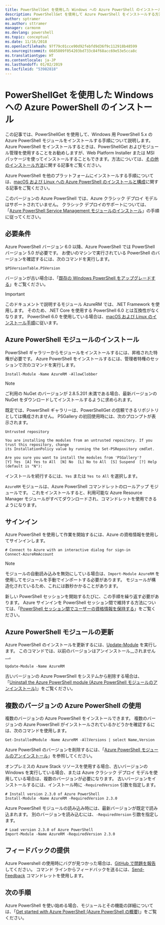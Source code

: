 ```yaml
---
title: PowerShellGet を使用した Windows への Azure PowerShell のインストール
description: PowerShellGet を使用して Azure PowerShell をインストールする方法
author: sptramer
ms.author: sttramer
manager: carmonm
ms.devlang: powershell
ms.topic: conceptual
ms.date: 11/16/2018
ms.openlocfilehash: 97f79c01cce90d92febfd9d36f9c112918b48599
ms.sourcegitcommit: 6685809f054203bd733c84f68acc69e53e5cca8c
ms.translationtype: HT
ms.contentlocale: ja-JP
ms.lasthandoff: 01/02/2019
ms.locfileid: "53982818"
---
```

# <a name="install-azure-powershell-on-windows-with-powershellget"></a>PowerShellGet を使用した Windows への Azure PowerShell のインストール

この記事では、PowerShellGet を使用して、Windows 用 PowerShell 5.x の Azure PowerShell モジュールをインストールする手順について説明します。 Azure PowerShell をインストールするときは、PowerShellGet およびモジュール管理を使用することをお勧めしますが、Web Platform Installer または MSI パッケージを使ってインストールすることもできます。方法については、[その他のインストール方法](other-install.md)に関する記事をご覧ください。

Azure PowerShell を他のプラットフォームにインストールする手順については、[macOS および Linux への Azure PowerShell のインストールと構成](install-azurermps-maclinux.md)に関する記事をご覧ください。

このバージョンの Azure PowerShell では、Azure クラシック デプロイ モデルはサポートされていません。 クラシック デプロイのサポートについては、「[Azure PowerShell Service Management モジュールのインストール](/powershell/azure/servicemanagement/install-azure-ps)」の手順に従ってください。

## <a name="requirements"></a>必要条件

Azure PowerShell バージョン 6.0 以降、Azure PowerShell では PowerShell バージョン 5.0 が必要です。 お使いのマシンで実行されている PowerShell のバージョンを確認するには、次のコマンドを実行します。

```powershell-interactive
$PSVersionTable.PSVersion
```

バージョンが古い場合は、「[既存の Windows PowerShell をアップグレードする](/powershell/scripting/setup/installing-windows-powershell?view=powershell-6#upgrading-existing-windows-powershell)」をご覧ください。

> [!IMPORTANT]
> このドキュメントで説明するモジュール AzureRM では、.NET Framework を使用します。 そのため、.NET Core を使用する PowerShell 6.0 とは互換性がなくなります。 PowerShell 6.0 を使用している場合は、[macOS および Linux のインストール手順](install-azurermps-maclinux.md)に従います。

## <a name="install-the-azure-powershell-module"></a>Azure PowerShell モジュールのインストール

PowerShell ギャラリーからモジュールをインストールするには、昇格された特権が必要です。 Azure PowerShell をインストールするには、管理者特権のセッションで次のコマンドを実行します。

```powershell-interactive
Install-Module -Name AzureRM -AllowClobber
```

> [!NOTE]
> ご利用の NuGet のバージョンが 2.8.5.201 未満である場合、最新バージョンの NuGet をダウンロードしてインストールするように求められます。

既定では、PowerShell ギャラリーは、PowerShellGet の信頼できるリポジトリとしては構成されません。 PSGallery の初回使用時には、次のプロンプトが表示されます。

```output
Untrusted repository

You are installing the modules from an untrusted repository. If you trust this repository, change
its InstallationPolicy value by running the Set-PSRepository cmdlet.

Are you sure you want to install the modules from 'PSGallery'?
[Y] Yes  [A] Yes to All  [N] No  [L] No to All  [S] Suspend  [?] Help (default is "N"):
```

インストールを続行するには、`Yes` または `Yes to All` を選択します。

`AzureRM` モジュールは、Azure PowerShell コマンドレットのロールアップ モジュールです。 これをインストールすると、利用可能な Azure Resource Manager モジュールがすべてダウンロードされ、コマンドレットを使用できるようになります。

## <a name="sign-in"></a>サインイン

Azure PowerShell を使用して作業を開始するには、Azure の資格情報を使用してサインインします。

```powershell-interactive
# Connect to Azure with an interactive dialog for sign-in
Connect-AzureRmAccount
```

> [!NOTE]
>
> モジュールの自動読み込みを無効にしている場合は、`Import-Module AzureRM` を使用してモジュールを手動でインポートする必要があります。 モジュールが構造化されているため、これには数秒かかることがあります。


新しい PowerShell セッションを開始するたびに、この手順を繰り返す必要があります。 Azure サインインを PowerShell セッション間で維持する方法については、「[PowerShell セッション間でユーザーの資格情報を保持する](context-persistence.md)」をご覧ください。

## <a name="update-the-azure-powershell-module"></a>Azure PowerShell モジュールの更新

Azure PowerShell のインストールを更新するには、[Update-Module](/powershell/module/powershellget/update-module) を実行します。 このコマンドでは、以前のバージョンはアンインストール__されません__。

```powershell-interactive
Update-Module -Name AzureRM
```

古いバージョンの Azure PowerShell をシステムから削除する場合は、「[Uninstall the Azure PowerShell module (Azure PowerShell モジュールのアンインストール)](uninstall-azurerm-ps.md)」をご覧ください。

## <a name="use-multiple-versions-of-azure-powershell"></a>複数のバージョンの Azure PowerShell の使用

複数のバージョンの Azure PowerShell をインストールできます。 複数のバージョンの Azure PowerShell がインストールされているかどうかを確認するには、次のコマンドを使用します。

```powershell-interactive
Get-InstalledModule -Name AzureRM -AllVersions | select Name,Version
```

Azure PowerShell のバージョンを削除するには、「[Azure PowerShell モジュールのアンインストール](uninstall-azurerm-ps.md)」を参照してください。

オンプレミスの Azure Stack リソースを使用する場合、古いバージョンの Windows を実行している場合、または Azure クラシック デプロイ モデルを使用している場合は、複数のバージョンが必要になります。 古いバージョンをインストールするには、インストール時に `-RequiredVersion` 引数を指定します。

```powershell-interactive
# Install version 2.3.0 of Azure PowerShell
Install-Module -Name AzureRM -RequiredVersion 2.3.0
```

Azure PowerShell モジュールの読み込み時には、最新バージョンが既定で読み込まれます。 別のバージョンを読み込むには、`-RequiredVersion` 引数を指定します。

```powershell-interactive
# Load version 2.3.0 of Azure PowerShell
Import-Module -Name AzureRM -RequiredVersion 2.3.0
```

## <a name="provide-feedback"></a>フィードバックの提供

Azure Powershell の使用時にバグが見つかった場合は、[GitHub で問題を報告](https://github.com/Azure/azure-powershell/issues)してください。
コマンド ラインからフィードバックを送るには、[Send-Feedback](/powershell/module/azurerm.profile/send-feedback) コマンドレットを使用します。

## <a name="next-steps"></a>次の手順

Azure PowerShell を使い始める場合、モジュールとその機能の詳細については、「[Get started with Azure PowerShell (Azure PowerShell の概要)](get-started-azureps.md)」をご覧ください。

